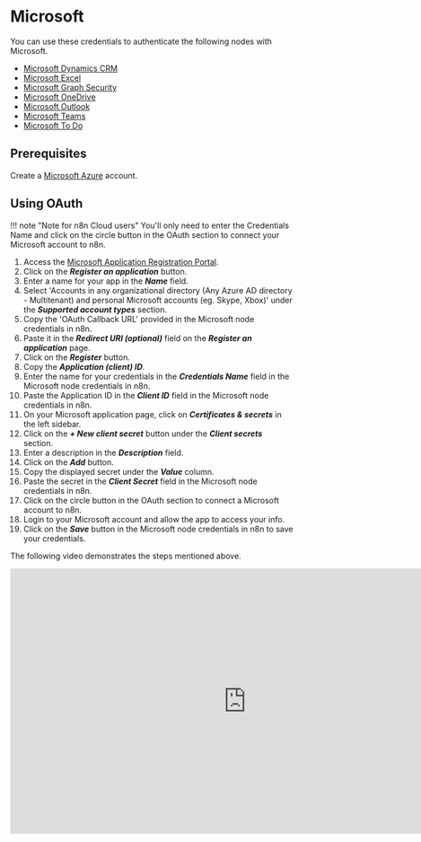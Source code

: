 # Microsoft

You can use these credentials to authenticate the following nodes with Microsoft.

- [Microsoft Dynamics CRM](/integrations/builtin/app-nodes/n8n-nodes-base.microsoftDynamicsCrm/)
- [Microsoft Excel](/integrations/builtin/app-nodes/n8n-nodes-base.microsoftExcel/)
- [Microsoft Graph Security](/integrations/builtin/app-nodes/n8n-nodes-base.microsoftGraphSecurity/)
- [Microsoft OneDrive](/integrations/builtin/app-nodes/n8n-nodes-base.microsoftOneDrive/)
- [Microsoft Outlook](/integrations/builtin/app-nodes/n8n-nodes-base.microsoftOutlook/)
- [Microsoft Teams](/integrations/builtin/app-nodes/n8n-nodes-base.microsoftTeams/)
- [Microsoft To Do](/integrations/builtin/app-nodes/n8n-nodes-base.microsoftToDo/)

## Prerequisites

Create a [Microsoft Azure](https://azure.microsoft.com/) account.

## Using OAuth

!!! note "Note for n8n Cloud users"
    You'll only need to enter the Credentials Name and click on the circle button in the OAuth section to connect your Microsoft account to n8n.


1. Access the [Microsoft Application Registration Portal](https://aka.ms/appregistrations).
2. Click on the ***Register an application*** button.
3. Enter a name for your app in the ***Name*** field.
4. Select 'Accounts in any organizational directory (Any Azure AD directory - Multitenant) and personal Microsoft accounts (eg. Skype, Xbox)' under the ***Supported account types*** section.
5. Copy the 'OAuth Callback URL' provided in the Microsoft node credentials in n8n.
6. Paste it in the ***Redirect URI (optional)*** field on the ***Register an application*** page.
7. Click on the ***Register*** button.
8. Copy the ***Application (client) ID***.
9. Enter the name for your credentials in the ***Credentials Name*** field in the Microsoft node credentials in n8n.
10. Paste the Application ID in the ***Client ID*** field in the Microsoft node credentials in n8n.
11. On your Microsoft application page, click on ***Certificates & secrets*** in the left sidebar.
12. Click on the ***+ New client secret*** button under the ***Client secrets*** section.
13. Enter a description in the ***Description*** field.
14. Click on the ***Add*** button.
15. Copy the displayed secret under the ***Value*** column.
16. Paste the secret in the ***Client Secret*** field in the Microsoft node credentials in n8n.
17. Click on the circle button in the OAuth section to connect a Microsoft account to n8n.
18. Login to your Microsoft account and allow the app to access your info.
19. Click on the ***Save*** button in the Microsoft node credentials in n8n to save your credentials.

The following video demonstrates the steps mentioned above.

<div class="video-container">
<iframe width="840" height="472.5" src="https://www.youtube.com/embed/aqr_PwR1Sgc" frameborder="0" allow="accelerometer; autoplay; clipboard-write; encrypted-media; gyroscope; picture-in-picture" allowfullscreen></iframe>
</div>
